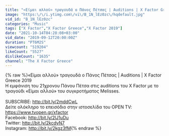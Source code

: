 ```yaml
---
title: "«Είμαι αλλού» τραγουδά ο Πάνος Πέτσας | Auditions | X Factor Greece 2019"
image: "https:\/\/i.ytimg.com\/vi\/B_1N_lEz0zc\/hqdefault.jpg"
vid_id: "B_1N_lEz0zc"
categories: "Music"
tags: ["X Factor","X Factor Greece","X Factor 2019"]
date: "2021-10-14T04:28:08+03:00"
vid_date: "2019-09-12T20:00:00Z"
duration: "PT6M2S"
viewcount: "519204"
likeCount: "5527"
dislikeCount: "1635"
channel: "The X Factor Greece"
---
```

{% raw %}«Είμαι αλλού» τραγουδά ο Πάνος Πέτσας | Auditions | X Factor Greece 2019<br />Η εμφάνιση του 21χρονου Πάνου Πέτσα στις auditions του X Factor με το τραγούδι «Είμαι αλλού» του συγκροτήματος Melisses.<br /><br />SUBSCRIBE: <a rel="nofollow" target="blank" href="http://bit.ly/2mddCwL">http://bit.ly/2mddCwL</a><br />Δείτε ολόκληρο το επεισόδιο στην ιστοσελίδα του OPEN TV: <a rel="nofollow" target="blank" href="https://www.tvopen.gr/xfactor">https://www.tvopen.gr/xfactor</a><br />Facebook: <a rel="nofollow" target="blank" href="http://bit.ly/2lJ1uDu">http://bit.ly/2lJ1uDu</a><br />Twitter: <a rel="nofollow" target="blank" href="http://bit.ly/2kcdyN7">http://bit.ly/2kcdyN7</a><br />Instagram: <a rel="nofollow" target="blank" href="http://bit.ly/2kgz3fM">http://bit.ly/2kgz3fM</a>{% endraw %}
